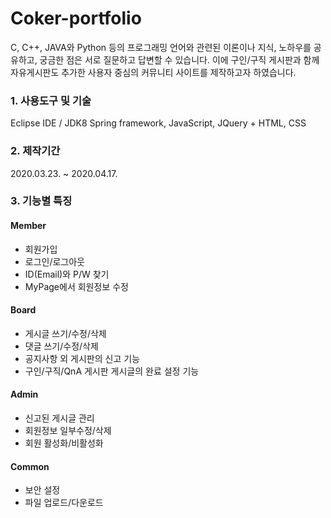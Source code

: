 # Coker-portfolio
C, C++, JAVA와 Python 등의 프로그래밍 언어와 관련된 이론이나 지식, 노하우를 공유하고, 궁금한 점은 서로 질문하고 답변할 수 있습니다. 이에 구인/구직 게시판과 함께 자유게시판도 추가한 사용자 중심의 커뮤니티 사이트를 제작하고자 하였습니다.

### 1. 사용도구 및 기술
Eclipse IDE / JDK8
Spring framework, JavaScript, JQuery + HTML, CSS

### 2. 제작기간
2020.03.23. ~ 2020.04.17.

### 3. 기능별 특징
#### Member
* 회원가입
* 로그인/로그아웃
* ID(Email)와 P/W 찾기
* MyPage에서 회원정보 수정
#### Board
* 게시글 쓰기/수정/삭제
* 댓글 쓰기/수정/삭제
* 공지사항 외 게시판의 신고 기능
* 구인/구직/QnA 게시판 게시글의 완료 설정 기능
#### Admin
* 신고된 게시글 관리
* 회원정보 일부수정/삭제
* 회원 활성화/비활성화
#### Common
* 보안 설정
* 파일 업로드/다운로드
